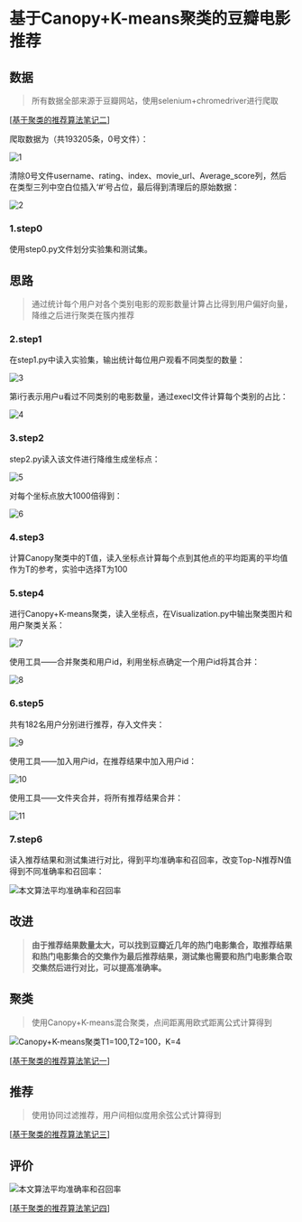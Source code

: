 # 基于Canopy+K-means聚类的豆瓣电影推荐



## 数据

> 所有数据全部来源于豆瓣网站，使用selenium+chromedriver进行爬取

[[基于聚类的推荐算法笔记二](https://blog.csdn.net/jiaoooooo/article/details/119045527)]

爬取数据为（共193205条，0号文件）：

![1](git@github.com:JiaoZixun/Recommend_By_Canopy-K-means.git/main/img/1.jpg)

清除0号文件username、rating、index、movie_url、Average_score列，然后在类型三列中空白位插入‘#’号占位，最后得到清理后的原始数据：

![2](D:\GitHub_混合聚类推荐算法\img\2.jpg)

### 1.step0

使用step0.py文件划分实验集和测试集。

## 思路

> 通过统计每个用户对各个类别电影的观影数量计算占比得到用户偏好向量，降维之后进行聚类在簇内推荐

### 2.step1

在step1.py中读入实验集，输出统计每位用户观看不同类型的数量：

![3](D:\GitHub_混合聚类推荐算法\img\3.jpg)

第i行表示用户u看过不同类别的电影数量，通过execl文件计算每个类别的占比：

![4](D:\GitHub_混合聚类推荐算法\img\4.jpg)

### 3.step2

step2.py读入该文件进行降维生成坐标点：

![5](D:\GitHub_混合聚类推荐算法\img\5.jpg)

对每个坐标点放大1000倍得到：

![6](D:\GitHub_混合聚类推荐算法\img\6.jpg)

### 4.step3

计算Canopy聚类中的T值，读入坐标点计算每个点到其他点的平均距离的平均值作为T的参考，实验中选择T为100

### 5.step4

进行Canopy+K-means聚类，读入坐标点，在Visualization.py中输出聚类图片和用户聚类关系：

![7](D:\GitHub_混合聚类推荐算法\img\7.jpg)

使用工具——合并聚类和用户id，利用坐标点确定一个用户id将其合并：

![8](D:\GitHub_混合聚类推荐算法\img\8.jpg)

### 6.step5

共有182名用户分别进行推荐，存入文件夹：

![9](D:\GitHub_混合聚类推荐算法\img\9.jpg)

使用工具——加入用户id，在推荐结果中加入用户id：

![10](D:\GitHub_混合聚类推荐算法\img\10.jpg)

使用工具——文件夹合并，将所有推荐结果合并：

![11](D:\GitHub_混合聚类推荐算法\img\11.jpg)

### 7.step6

读入推荐结果和测试集进行对比，得到平均准确率和召回率，改变Top-N推荐N值得到不同准确率和召回率：

![本文算法平均准确率和召回率](D:\GitHub_混合聚类推荐算法\img\本文算法平均准确率和召回率.jpg)



## 改进

> **由于推荐结果数量太大，可以找到豆瓣近几年的热门电影集合，取推荐结果和热门电影集合的交集作为最后推荐结果，测试集也需要和热门电影集合取交集然后进行对比，可以提高准确率。**

## 聚类

> 使用Canopy+K-means混合聚类，点间距离用欧式距离公式计算得到

![Canopy+K-means聚类T1=100,T2=100，K=4](D:\GitHub_混合聚类推荐算法\img\Canopy+K-means聚类T1=100,T2=100，K=4.png)

[[基于聚类的推荐算法笔记一](https://blog.csdn.net/jiaoooooo/article/details/119045349)]

## 推荐

> 使用协同过滤推荐，用户间相似度用余弦公式计算得到

[[基于聚类的推荐算法笔记三](https://blog.csdn.net/jiaoooooo/article/details/119573288)]

## 评价

![本文算法平均准确率和召回率](D:\GitHub_混合聚类推荐算法\img\本文算法平均准确率和召回率.jpg)

[[基于聚类的推荐算法笔记四](https://blog.csdn.net/jiaoooooo/article/details/119573497)]
